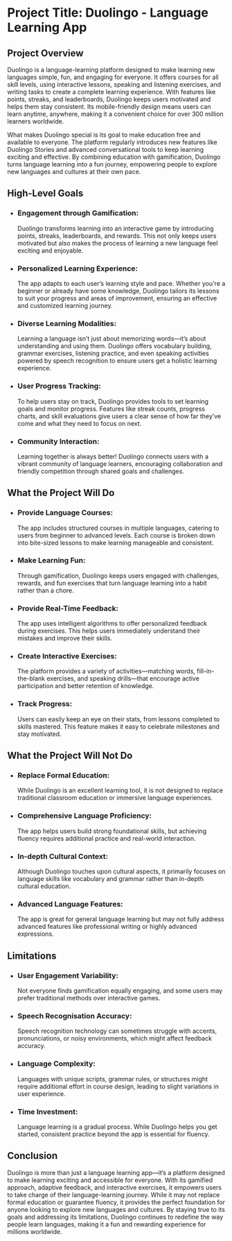 # Project Title: Duolingo - Language Learning App

## Project Overview
Duolingo is a language-learning platform designed to make learning new languages simple, fun, and engaging for everyone. It offers courses for all skill levels, using interactive lessons, speaking and listening exercises, and writing tasks to create a complete learning experience. With features like points, streaks, and leaderboards, Duolingo keeps users motivated and helps them stay consistent. Its mobile-friendly design means users can learn anytime, anywhere, making it a convenient choice for over 300 million learners worldwide.

What makes Duolingo special is its goal to make education free and available to everyone. The platform regularly introduces new features like Duolingo Stories and advanced conversational tools to keep learning exciting and effective. By combining education with gamification, Duolingo turns language learning into a fun journey, empowering people to explore new languages and cultures at their own pace.

## High-Level Goals
- ### Engagement through Gamification:
    Duolingo transforms learning into an interactive game by introducing points, streaks, leaderboards, and rewards. This not only keeps users motivated but also makes the process of learning a new language feel exciting and enjoyable.
- ### Personalized Learning Experience:
    The app adapts to each user’s learning style and pace. Whether you're a beginner or already have some knowledge, Duolingo tailors its lessons to suit your progress and areas of improvement, ensuring an effective and customized learning journey.
- ### Diverse Learning Modalities:
    Learning a language isn’t just about memorizing words—it’s about understanding and using them. Duolingo offers vocabulary building, grammar exercises, listening practice, and even speaking activities powered by speech recognition to ensure users get a holistic learning experience.
- ### User Progress Tracking:
   To help users stay on track, Duolingo provides tools to set learning goals and monitor progress. Features like streak counts, progress charts, and skill evaluations give users a clear sense of how far they’ve come and what they need to focus on next.
- ### Community Interaction:
   Learning together is always better! Duolingo connects users with a vibrant community of language learners, encouraging collaboration and friendly competition through shared goals and challenges.

## What the Project Will Do
- ### Provide Language Courses:
   The app includes structured courses in multiple languages, catering to users from beginner to advanced levels. Each course is broken down into bite-sized lessons to make learning manageable and consistent.
- ### Make Learning Fun:
   Through gamification, Duolingo keeps users engaged with challenges, rewards, and fun exercises that turn language learning into a habit rather than a chore.
- ### Provide Real-Time Feedback:
   The app uses intelligent algorithms to offer personalized feedback during exercises. This helps users immediately understand their mistakes and improve their skills.
- ### Create Interactive Exercises:
   The platform provides a variety of activities—matching words, fill-in-the-blank exercises, and speaking drills—that encourage active participation and better retention of knowledge.
- ### Track Progress:
   Users can easily keep an eye on their stats, from lessons completed to skills mastered. This feature makes it easy to celebrate milestones and stay motivated.

## What the Project Will Not Do
- ### Replace Formal Education:
   While Duolingo is an excellent learning tool, it is not designed to replace traditional classroom education or immersive language experiences.
- ### Comprehensive Language Proficiency:
   The app helps users build strong foundational skills, but achieving fluency requires additional practice and real-world interaction.
- ### In-depth Cultural Context:
   Although Duolingo touches upon cultural aspects, it primarily focuses on language skills like vocabulary and grammar rather than in-depth cultural education.
- ### Advanced Language Features:
   The app is great for general language learning but may not fully address advanced features like professional writing or highly advanced expressions.

## Limitations
- ### User Engagement Variability:
   Not everyone finds gamification equally engaging, and some users may prefer traditional methods over interactive games.
- ### Speech Recognisation Accuracy:
   Speech recognition technology can sometimes struggle with accents, pronunciations, or noisy environments, which might affect feedback accuracy.
- ### Language Complexity:
  Languages with unique scripts, grammar rules, or structures might require additional effort in course design, leading to slight variations in user experience.
- ### Time Investment:
   Language learning is a gradual process. While Duolingo helps you get started, consistent practice beyond the app is essential for fluency.
  
## Conclusion
Duolingo is more than just a language learning app—it’s a platform designed to make learning exciting and accessible for everyone. With its gamified approach, adaptive feedback, and interactive exercises, it empowers users to take charge of their language-learning journey. While it may not replace formal education or guarantee fluency, it provides the perfect foundation for anyone looking to explore new languages and cultures. By staying true to its goals and addressing its limitations, Duolingo continues to redefine the way people learn languages, making it a fun and rewarding experience for millions worldwide.
